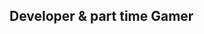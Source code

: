 <h2>Developer & part time Gamer</h2>

<!-- <h3>Tools & Technologies</h3>
<h1 align="center">
 <img src="./assets/css-trans-icon.png" width="90px" />
 <img src="./assets/html-trans-icon.png" width="90px" />
 <img src="./assets/ts-trans-icon.png" width="90px" />
 <img src="./assets/js-trans-icon.png" width="90px" />
 <img src="./assets/react-trans-icon.png" width="90px" />
 <img src="./assets/vue-trans-icon.png" width="90px" />
 <img src="./assets/webpack-trans-icon.png" width="90px" />
 <img src="./assets/mobx-trans-icon.png" width="90px" />
 <img src="./assets/mongo-trans-icon.png" width="90px" />
 <img src="./assets/mysql-trans-icon.png" width="90px" />
 <img src="./assets/pupeteer-trans-icon.png" width="90px" />
 <img src="./assets/antdesign-trans-icon.png" width="90px" />
 <img src="./assets/materialui-trans-icon.png" width="90px" />
 <img src="./assets/materialize-trans-icon.png" width="90px" />
 <img src="./assets/jest-trans-icon.png" width="90px" />
</h1> -->
